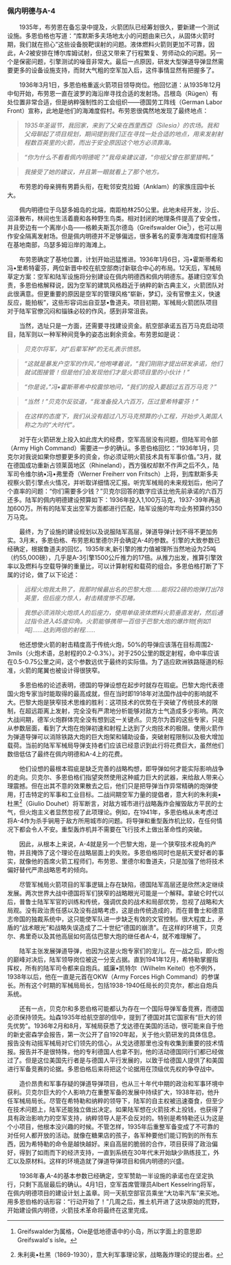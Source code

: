 ### 佩内明德与A-4

　　1935年，布劳恩在备忘录中提及，火箭团队已经筹划很久，要新建一个测试设施。多恩伯格也写道：“库默斯多夫场地太小的问题由来已久，从固体火箭时期，我们就在担心”这些设备脱靶误射的问题。液体燃料火箭则更加不可靠，因此，A-2被安排在博尔库姆试射，但这又带来了行程繁复、劳师动众的问题。另一个是保密问题，引擎测试的噪音非常大。最后一点原因，研发大型弹道导弹显然需要更多的设备设施支持，而财大气粗的空军加入后，这件事情显然有把握多了。

　　1936年3月1日，多恩伯格重返火箭项目领导岗位。他回忆道：从1935年12月中旬开始，布劳恩一直在波罗的海沿岸寻找合适的发射场。吕根岛（Rügen）有处位置非常合适，但是纳粹强制性的工会组织——德国劳工阵线（German Labor Front）宣称，此地是他们的海滩度假村。布劳恩很偶然地发现了最终地点：

> *1935年圣诞节，我回家，来到了父亲在西里西亞（Silesia）的农场。我和父母聊起了项目规划，期间提到我们正在寻找一处合适的地点，用来发射射程数百英里的火箭，而出于安全原因这个地方必须靠海。*

> *“你为什么不看看佩内明德呢？”我母亲建议道，“你祖父曾在那里猎鸭。”*

> *我接受了她的建议，并且第一眼就看上了那个地方。*

　　布劳恩的母亲拥有男爵头衔，在毗邻安克拉姆（Anklam）的家族庄园中长大。

　　佩内明德位于乌瑟多姆岛的北端，南距柏林250公里。此地未经开发，沙丘、沼泽散布，林间也生活着鹿和各种野生鸟类。相对封闭的地理条件提高了安全性，并且旁边有一个离岸小岛——格赖夫斯瓦尔德岛（Greifswalder Oie[^1]），也可以用作安全隔离发射场。但是佩内明德并不足够偏远，很多著名的夏季海滩度假村座落在基地南部，乌瑟多姆沿岸的海滩上。

　　布劳恩确定了基地位置，计划开始迅猛推进。1936年1月6日，冯•霍斯蒂希和冯•里希特霍芬，两位新晋中校在航空部商讨新联合中心的布局。12天后，军械局草定方案：空军和陆军设施将分别建设在佩内明德西和佩内明德东。基建归空军负责，多恩伯格解释说，因为空军的建筑风格趋近于纳粹的新古典主义，火箭团队对此很满意。但更重要的原因是空军的管理风格“崭新，梦幻，没有官僚主义，快速反应，能拍板”，这些形容词出自亚瑟•鲁道夫。项目初期，军械局火箭团队项目对于陆军官僚沉闷和锱铢必较的作风，感到非常沮丧。

　　当然，选址只是一方面，还需要寻找建设资金。航空部承诺五百万马克启动项目，陆军则以一种军种间竞争的姿态出剩余资金。布劳恩如是说：

> *贝克尔将军，对“后辈军种”的无礼表示愤怒。*

> *“这就是暴发户空军的作风，”他咆哮着说，“我们刚刚才提出研发承诺，他们就试图接管！但是他们会发现他们才是火箭项目里的小伙计！”*

> *“你是说，”冯•霍斯蒂希中校震惊地问，“我们的投入要超过五百万马克？”*

> *“当然！”贝克尔反驳道，“我准备投入六百万，压过里希特霍芬！”*

> *在这样的态度下，我们从没有超过八万马克预算的小工程，开始步入美国人称之为的“大时代”。*

　　对于在火箭研发上投入如此庞大的经费，空军高层没有问题，但陆军司令部（Army High Command）需要进一步的确认。多恩伯格回忆：“1936年1月，贝克尔对我说如果你想要更多的资金，你必须证明火箭技术具有军事价值。”3月，就在德国成功重新占领莱茵地区（Rhineland），西方强权却默不作声之后不久，陆军司令维尔纳•冯•弗里奇（Werner Freiherr von Fritsch）上将，到库默斯多夫视察火箭引擎点火情况，并听取详细情况汇报。听完军械局的未来规划后，他问了个直率的问题：“你们需要多少钱？”贝克尔回答的数字应该比他先前承诺的六百万还多。陆军的佩内明德建设预算如下：1936年投入1,100万马克，1937-39年再追加600万。所有的陆军支出空军方面都进行匹配，陆军设施的年均业务预算约350万马克。

　　最终，为了设施的建设规划以及说服陆军高层，弹道导弹计划不得不更加务实。3月末，多恩伯格、布劳恩和里德尔开会确定A-4的参数。引擎的大致参数已经确定，根据鲁道夫的回忆，1935年末,新引擎的推力值被理所当然地设为25吨（约55,000磅），几乎是A-3引擎1500公斤推力的17倍。从推力出发，推算引擎效率以及燃料与空载导弹的重量比，可以计算射程和载荷的组合。多恩伯格打断了下属的讨论，做了以下论述：

> *远程火炮我太熟了，我那时候最出名的巴黎大炮……能将22磅的炮弹打出78英里，但后座力惊人，射击精度惨不忍睹。*

> *我想必须消除火炮烦人的后座力，使用单级液体燃料火箭垂直发射，然后通过指令进入45度仰角。火箭能够携带一百倍于巴黎大炮的爆炸物[例如1吨]……达到两倍的射程……*

　　他还想使火箭的射击精度高于传统火炮，50%的导弹应该落在目标周围2-3mils（火炮术语，总射程的0.2-0.3%）。对于250公里的既定射程，命中率应该在0.5-0.75公里之间，这个参数远优于最终的实际值。为了适应欧洲铁路隧道的标准，火箭的尾翼也被设计得很狭窄。

　　多恩伯格的论述表明，德国的导弹设想在起步时就存在瑕疵。巴黎大炮代表德国火炮专家当时能取得的最高成就，但在当时即1918年对法国作战中的影响就不大。巴黎大炮是狭窄技术思维的胜利：这项技术的优势在于突破了传统技术的限制，在超远距离上发射，完全没有严肃地分析能够对敌方士气造成多少影响。两次大战间期，德军火炮群体完全没有想到这一关键点。贝克尔为首的这些专家，只是从参数层面，看到了大炮在炮弹初速和射程上达到了火炮技术的极限。使用火箭作为弹道导弹可以消除铁路大炮的巨大炮架和辅助设备，突破射程限制以及极大增加载荷。当前的陆军军械局导弹支持者们应该已经意识到此行将花费巨大，虽然他们数倍低估了最终在佩内明德和A-4上的花费。

　　他们设想的最根本瑕疵是缺乏完善的战略构想，即导弹如何才能实际影响战争的走向。贝克尔、多恩伯格们指望突然使用这种威力巨大的武器，来给敌人带来心理震撼。但在出其不意的效果散去之后，他们只是把导弹当作异常精确的炮弹使用，打击特定的军事和工业目标。二战间期空军力量的提倡者，意大利的朱利奥•杜黑[^2]（Giulio Douhet）将军断言，对敌方城市进行战略轰炸会摧毁敌方平民的士气，但火炮主义者显然忽视了此项理论。例如，在1941年，多恩伯格从未考虑过将A-4作为杀手锏用于敌方所用城市的问题。将导弹和重型轰炸机比较，在任何情况下都会令人不安。重型轰炸机并不需要在飞行技术上做出革命性的突破。

　　因此，从根本上来说，A-4就是另一个巴黎大炮，是一个狭窄技术视角的产物，并且掩饰了这个理论在战略层面上的失败。多恩伯格同时也是航天爱好者的事实，就像他的首席火箭工程师们，布劳恩、里德尔和鲁道夫，只是加强了他将技术偏好替代严肃战略思考的倾向。

　　尽管军械局火箭项目的军事逻辑上存在缺陷，德国陆军高层还是欣然决定继续发展。两次世界大战中德国将军们狭窄的战略眼光可能是一个解释。拿破仑时代以后，普鲁士陆军军官的训练和传统，强调优良的战术和局部优势，忽视了战略和大局观。没有政治责任感以及没有战略考虑，这是由传统造成的，而在普鲁士和德意志帝国的独裁系统中，这只能使军队进一步缺乏有效的文官控制。很大程度上，矛盾的“战术眼光”和战略失误造成了二十世纪“德国的崩溃”。在这样的环境下，贝克尔、弗里奇以及其他高层如何高估巴黎大炮的继任者A-4，就不难理解了。

　　陆军主张发展弹道导弹，也因为这是火炮专家们的宠儿。在一战之后，即火炮的巅峰对决后，陆军领导岗位被这一分支占据。直到1941年12月，希特勒掌握指挥权，所有的陆军司令都来自炮兵。威廉•凯特尔（Wilhelm Keitel）也不例外，1938年以后，他在一直是元首在OKW（Army Forces High Command）的参谋长。所有这个时期的军械局局长，包括1938-1940任局长的贝克尔，都出自炮兵系统。

　　还有一点，贝克尔和多恩伯格可能都认为存在一个国际导弹军备竞赛，而德国必须保持领先。灿森1935年给航空部的信中，提到了德国对其它国家有“巨大的领先优势”。1936年2月和8月，军械局获悉了戈达德在美国的活动，很可能来自于他的新史密森学会报告，第一次公开了自1920年起，关于他火箭研发的具体信息。报告没有动摇军械局对它们领先的信心，从戈达德那里也没有收集到重要的技术情报。报告并不是很特殊，他的专利德国人也拿不到，他的活动德国同行们都已经做过了。但是这位美国先行者是与德国人平行发展的，以致于给德国人提供了和美国进行军备竞赛的论据。多恩伯格后来将把这个论据用在顶级优先权的争夺战中。

　　造价昂贵和军事存疑的弹道导弹项目，也从三十年代中期的政治和军事环境中获利。贝克尔巨大的个人影响力在重整军备的发展中持续扩大，1938年初，他升任军械局局长。尽管在希特勒和纳粹的领导下，陆军的自主权被迅速蚕食，但至少在技术问题上，陆军还能独立做出决定。如果陆军想在火箭技术上投钱，也获得了具有政治影响力的空军支持，纳粹领导人是不会反对的。特别是希特勒还认为这是个小项目，他根本没兴趣的时候。不管怎样，1935年后重整军备变成了不可靠的对任何人都开放的活动。就像在糖果店的孩子，各军种要他们能订购到的所有东西，因为希特勒的命令是越快越好。来自高层的脆弱的合作，项目获得了政治偏好，得到了如雨而下的经济支持，一直到系统在30年代末开始缺少熟练技工，外汇以及原材料。这样的环境造就了弹道导弹项目和佩内明德的兴盛。

　　1936年春,A-4的基本参数已经确定，空军赞助一半设施的承诺也在坚定执行，只剩下高层最后的确认。4月1日，空军首席管理员Albert Kesselring将军，在佩内明德项目的建设计划上盖章。同一天航空部官员乘坐“大功率汽车”来买地。用多恩伯格的话形容：“行动开始了！”几周之后，推土机开进了这块原始的荒野，开始建设佩内明德，火箭技术革命将最终在这里完成。

[^1]: Greifswalder为属格，Oie是低地德语中的小岛，所以字面上的意思即Greifswald's isle。
[^2]: 朱利奥•杜黑（1869-1930），意大利军事理论家，战略轰炸理论的提出者。

